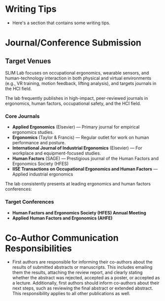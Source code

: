 # Writing Tips

- Here's a section that contains some writing tips.

# Journal/Conference Submission

## Target Venues

SLIM Lab focuses on occupational ergonomics, wearable sensors, and human-technology interaction in both physical and virtual environments (e.g., VR training, motion feedback, lifting analysis), and targets journals in the HCI field.

The lab frequently publishes in high-impact, peer-reviewed journals in ergonomics, human factors, occupational safety, and the HCI field.

### Core Journals

- **Applied Ergonomics** (Elsevier) — Primary journal for empirical ergonomics studies.
- **Ergonomics** (Taylor & Francis) — Regular outlet for work on human performance and posture.
- **International Journal of Industrial Ergonomics** (Elsevier) — For workplace and equipment-focused studies.
- **Human Factors** (SAGE) — Prestigious journal of the Human Factors and Ergonomics Society (HFES)
- **IISE Transactions on Occupational Ergonomics and Human Factors** — Applied industrial ergonomics

The lab consistently presents at leading ergonomics and human factors conferences:

### Target Conferences

- **Human Factors and Ergonomics Society (HFES) Annual Meeting**  
- **Applied Human Factors and Ergonomics (AHFE)** 

# Co-Author Communication Responsibilities

- First authors are responsible for informing their co-authors about the results of submitted abstracts or manuscripts. This includes emailing them the results, attaching the review report, and clearly stating whether the abstract was rejected, accepted as a poster, or accepted as a lecture. Additionally, first authors should inform co-authors about their next steps, such as reviewing the final abstract or extended abstract. This responsibility applies to all other publications as well.
